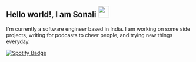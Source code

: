 ## Hello world!, I am Sonali <img src="https://raw.githubusercontent.com/MartinHeinz/MartinHeinz/master/wave.gif" width="30px">

<p>I'm currently a software engineer based in India. I am working on some side projects, writing for podcasts to cheer people, and trying new things everyday.</p>

<p><a href="https://open.spotify.com/show/6Ea10ZObGcJBF6QuxtcUcY?si=lV9Sfq8yRYqJb3aWmXmM4Q"><img src="https://img.shields.io/badge/-@journeyoflife-1ED760?style=flat-square&amp;labelColor=fff&amp;logo=Spotify&amp;link=https://open.spotify.com/show/6Ea10ZObGcJBF6QuxtcUcY?si=lV9Sfq8yRYqJb3aWmXmM4Q" alt="Spotify Badge"></a></p>

<!--
**sonalihub/sonalihub** is a ✨ _special_ ✨ repository because its `README.md` (this file) appears on your GitHub profile.

Here are some ideas to get you started:

- 🔭 I’m currently working on ...
- 🌱 I’m currently learning ...
- 👯 I’m looking to collaborate on ...
- 🤔 I’m looking for help with ...
- 💬 Ask me about ...
- 📫 How to reach me: ...
- 😄 Pronouns: ...
- ⚡ Fun fact: ...
-->
